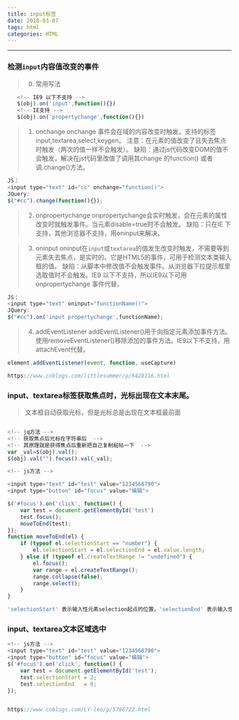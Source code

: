```yaml
---
title: input标签
date: 2018-03-07
tags: html
categories: HTML
---
```


--------------------------------------------------------------------------------

<!-- more -->

### 检测`input`内容值改变的事件

> 0. 常用写法
```js
   <!-- IE9 以下不支持 -->
   $(obj).on('input',function(){})
   <!-- IE支持 -->
   $(obj).on('propertychange',function(){})
```
> 1. onchange 
onchange 事件会在域的内容改变时触发。支持的标签input,textarea,select,keygen。
注意：在元素的值改变了且失去焦点时触发（两次的值一样不会触发）。
缺陷：通过js代码改变DOM的值不会触发，解决在js代码里改值了调用其change 的function() 或者调.change()方法。
```js
JS： 
<input type="text" id="cc" onchange="function()">
JQuery:
$("#cc").change(function(){});
```

> 2. onpropertychange
onpropertychange会实时触发，会在元素的属性改变时就触发事件。当元素disable=true时不会触发。
缺陷：只在IE 下支持，其他浏览器不支持，用oninput来解决。

> 3. oninput
oninput在`input`或`textarea`的值发生改变时触发，不需要等到元素失去焦点，是实时的。它是HTML5的事件，可用于检测文本类输入框的值。
缺陷：从脚本中修改值不会触发事件。从浏览器下拉提示框里选取值时不会触发。IE9 以下不支持，所以IE9以下可用onpropertychange 事件代替。
```js
JS：
<input type="text" oninput="functionName()">
JQuery: 
$("#cc").on('input propertychange',functionName);
```
> 4. addEventListener
addEventListener()用于向指定元素添加事件方法。使用removeEventListener()移除添加的事件方法。IE9以下不支持，用attachEvent代替。
```js
element.addEventListener(event, function, useCapture)

https://www.cnblogs.com/littlesummer/p/6428116.html
```


### input、textarea标签获取焦点时，光标出现在文本末尾。

> 文本框自动获取光标，但是光标总是出现在文本框最前面

```js

<!-- jq方法 -->
<!-- 获取焦点后光标在字符串后  -->
<!-- 其原理就是获得焦点后重新把自己复制粘帖一下  -->
var _val=$(obj).val(); 
$(obj).val("").focus().val(_val); 

<!-- js方法 -->

<input type="text" id="test" value="1234568790">
<input type="button" id="focus" value="编辑">

$('#focus').on('click', function() {
    var test = document.getElementById('test')
    test.focus();
    moveToEnd(test);    
});
function moveToEnd(el) {
    if (typeof el.selectionStart == "number") {
        el.selectionStart = el.selectionEnd = el.value.length;
    } else if (typeof el.createTextRange != "undefined") {
        el.focus();
        var range = el.createTextRange();
        range.collapse(false);
        range.select();
    }
} 

'selectionStart' 表示输入性元素selection起点的位置，'selectionEnd' 表示输入性元素selection末点的位置，都是 DOM 属性。

```

### input、textarea文本区域选中

```js
<!-- js方法 -->
<input type="text" id="test" value="1234568790">
<input type="button" id="focus" value="编辑">
$('#focus').on('click', function() {
    var test = document.getElementById('test');
    test.selectionStart = 2;
    test.selectionEnd   = 6;    
});


https://www.cnblogs.com/LY-leo/p/5796722.html
```

